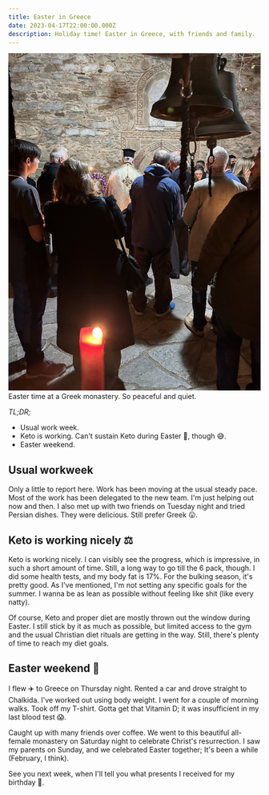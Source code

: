 ```yaml
---
title: Easter in Greece
date: 2023-04-17T22:00:00.000Z
description: Holiday time! Easter in Greece, with friends and family.
---
```

![Easter time at a Greek monastery.](easter.jpg)
<span class="caption">Easter time at a Greek monastery. So peaceful and quiet.</span>

_TL;DR;_

* Usual work week.
* Keto is working. Can't sustain Keto during Easter 🐣, though 😅.
* Easter weekend.

## Usual workweek

Only a little to report here. Work has been moving at the usual steady pace. Most of the work has been delegated to the new team. I'm just helping out now and then. I also met up with two friends on Tuesday night and tried Persian dishes. They were delicious. Still prefer Greek 😛.

## Keto is working nicely ⚖️

Keto is working nicely. I can visibly see the progress, which is impressive, in such a short amount of time. Still, a long way to go till the 6 pack, though. I did some health tests, and my body fat is 17%. For the bulking season, it's pretty good. As I've mentioned, I'm not setting any specific goals for the summer. I wanna be as lean as possible without feeling like shit (like every natty).

Of course, Keto and proper diet are mostly thrown out the window during Easter. I still stick by it as much as possible, but limited access to the gym and the usual Christian diet rituals are getting in the way. Still, there's plenty of time to reach my diet goals.

## Easter weekend 🐣

I flew ✈️ to Greece on Thursday night. Rented a car and drove straight to Chalkida. I've worked out using body weight. I went for a couple of morning walks. Took off my T-shirt. Gotta get that Vitamin D; it was insufficient in my last blood test 😱.

Caught up with many friends over coffee. We went to this beautiful all-female monastery on Saturday night to celebrate Christ's resurrection. I saw my parents on Sunday, and we celebrated Easter together; It's been a while (February, I think).

See you next week, when I'll tell you what presents I received for my birthday 🎂.

